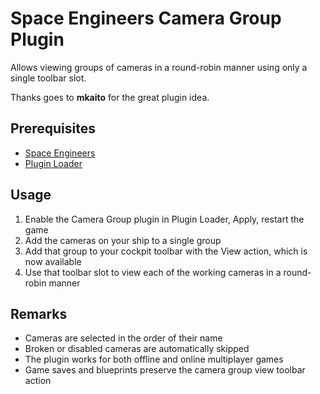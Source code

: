 # Space Engineers Camera Group Plugin

Allows viewing groups of cameras in a round-robin manner 
using only a single toolbar slot.

Thanks goes to **mkaito** for the great plugin idea.

## Prerequisites

- [Space Engineers](https://store.steampowered.com/app/244850/Space_Engineers/)
- [Plugin Loader](https://github.com/sepluginloader/PluginLoader/)

## Usage

1. Enable the Camera Group plugin in Plugin Loader, Apply, restart the game
2. Add the cameras on your ship to a single group
3. Add that group to your cockpit toolbar with the View action, which is now available
4. Use that toolbar slot to view each of the working cameras in a round-robin manner

## Remarks

- Cameras are selected in the order of their name
- Broken or disabled cameras are automatically skipped
- The plugin works for both offline and online multiplayer games
- Game saves and blueprints preserve the camera group view toolbar action
